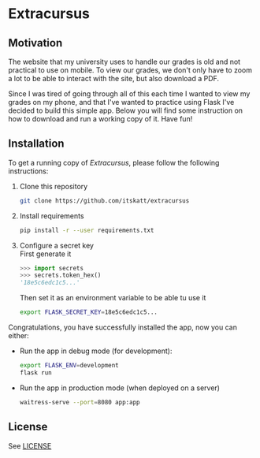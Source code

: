 # Extracursus

## Motivation

The website that my university uses to handle our grades is old and not practical to use
on mobile. To view our grades, we don't only have to zoom a lot to be able to interact
with the site, but also download a PDF.

Since I was tired of going through all of this each time I wanted to view my grades on my
phone, and that I've wanted to practice using Flask I've decided to build this simple
app. Below you will find some instruction on how to download and run a working copy
of it. Have fun!

## Installation

To get a running copy of *Extracursus*, please follow the following instructions:

1. Clone this repository

   ```sh
   git clone https://github.com/itskatt/extracursus
   ```

2. Install requirements
   
   ```sh
   pip install -r --user requirements.txt
   ```

3. Configure a secret key  
   First generate it

   ```py
   >>> import secrets
   >>> secrets.token_hex()
   '18e5c6edc1c5...'
   ```

   Then set it as an environment variable to be able tu use it

   ```sh
   export FLASK_SECRET_KEY=18e5c6edc1c5...
   ```

Congratulations, you have successfully installed the app, now you can either:
   - Run the app in debug mode (for development):
     
     ```sh
     export FLASK_ENV=development
     flask run
     ```

   - Run the app in production mode (when deployed on a server)
     
     ```sh
     waitress-serve --port=8080 app:app
     ```

## License

See [LICENSE](LICENSE)
